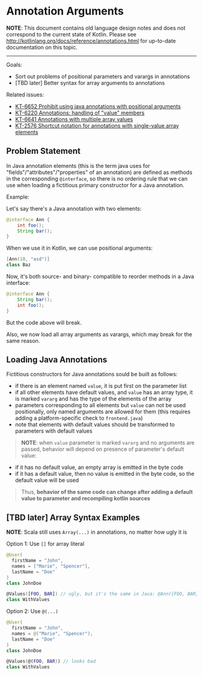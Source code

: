 # Annotation Arguments

**NOTE**: This document contains old language design notes and does not correspond to the current state of Kotlin. Please see http://kotlinlang.org/docs/reference/annotations.html for up-to-date documentation on this topic. 

***

Goals:
* Sort out problems of positional parameters and varargs in annotations
* \[TBD later] Better syntax for array arguments to annotations

Related issues:
* [KT-6652 Prohibit using java annotations with positional arguments](https://youtrack.jetbrains.com/issue/KT-6652)
* [KT-6220 Annotations: handling of "value" members](https://youtrack.jetbrains.com/issue/KT-6220)
* [KT-6641 Annotations with multiple array values](https://youtrack.jetbrains.com/issue/KT-6641)
* [KT-2576 Shortcut notation for annotations with single-value array elements](https://youtrack.jetbrains.com/issue/KT-2576)

## Problem Statement

In Java annotation elements (this is the term java uses for "fields"/"attributes"/"properties" of an annotation) are defined as methods in the corresponding `@interface`, so there is no ordering rule that we can use when loading a fictitious primary constructor for a Java annotation.

Example:

Let's say there's a Java annotation with two elements:

``` java
@interface Ann {
    int foo();
    String bar();
}
```

When we use it in Kotlin, we can use positional arguments:

``` kotlin
[Ann(10, "asd")]
class Baz
```

Now, it's both source- and binary- compatible to reorder methods in a Java interface:

``` java
@interface Ann {
    String bar();
    int foo();
}
```

But the code above will break.

Also, we now load all array arguments as varargs, which may break for the same reason.

## Loading Java Annotations

Fictitious constructors for Java annotations sould be built as follows:
* if there is an element named `value`, it is put first on the parameter list
* if all other elements have default values, and `value` has an array type, it is marked `vararg` and has the type of the elements of the array
* parameters corresponding to all elements but `value` can not be used positionally, only named arguments are allowed for them (this requires adding a platform-specific check to `frontend.java`)
* note that elements with default values should be transformed to parameters with default values

>**NOTE**: when `value` parameter is marked `vararg` and no arguments are passed, behavior will depend on presence of parameter's default value:
* if it has no default value, an empty array is emitted in the byte code
* if it has a default value, then no value is emitted in the byte code, so the default value will be used

> Thus, **behavior of the same code can change after adding a default value to parameter and recompiling kotlin
sources**

## \[TBD later] Array Syntax Examples

**NOTE**: Scala still uses `Array(...)` in annotations, no matter how ugly it is

Option 1: Use `[]` for array literal

``` kotlin
@User(
  firstName = "John",
  names = ["Marie", "Spencer"],
  lastName = "Doe"
)
class JohnDoe

@Values([FOO, BAR]) // ugly, but it's the same in Java: @Ann({FOO, BAR})
class WithValues
```

Option 2: Use `@(...)`

``` kotlin
@User(
  firstName = "John",
  names = @("Marie", "Spencer"),
  lastName = "Doe"
)
class JohnDoe

@Values(@(FOO, BAR)) // looks bad
class WithValues
```
